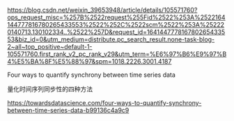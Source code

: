 https://blog.csdn.net/weixin_39653948/article/details/105571760?ops_request_misc=%257B%2522request%255Fid%2522%253A%2522164144777816780265433553%2522%252C%2522scm%2522%253A%252220140713.130102334..%2522%257D&request_id=164144777816780265433553&biz_id=0&utm_medium=distribute.pc_search_result.none-task-blog-2~all~top_positive~default-1-105571760.first_rank_v2_pc_rank_v29&utm_term=%E6%97%B6%E9%97%B4%E5%BA%8F%E5%88%97&spm=1018.2226.3001.4187



Four ways to quantify synchrony between time series data

量化时间序列同步性的四种方法

https://towardsdatascience.com/four-ways-to-quantify-synchrony-between-time-series-data-b99136c4a9c9



 	
